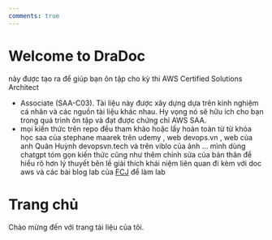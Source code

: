 ```yaml
---
comments: true
---
```


# Welcome to DraDoc

này được tạo ra để giúp bạn ôn tập cho kỳ thi AWS Certified Solutions Architect

- Associate (SAA-C03). Tài liệu này được xây dựng dựa trên kinh nghiệm cá nhân
  và các nguồn tài liệu khác nhau. Hy vọng nó sẽ hữu ích cho bạn trong quá trình
  ôn tập và đạt được chứng chỉ AWS SAA.
- mọi kiến thức trên repo đều tham khảo hoặc lấy hoàn toàn từ từ khóa học saa của stephane maarek trên udemy , web devops.vn , web của anh Quân Huỳnh devopsvn.tech và trên viblo của ảnh ...
  mình dùng chatgpt tóm gọn kiến thức cũng như thêm chỉnh sửa của bản thân để hiểu rõ hơn
  lý thuyết bên lề giải thích khái niệm liên quan
  đi kèm với doc aws và các bài blog lab của [FCJ](https://cloudjourney.awsstudygroup.com/) để làm lab

# Trang chủ

Chào mừng đến với trang tài liệu của tôi.

